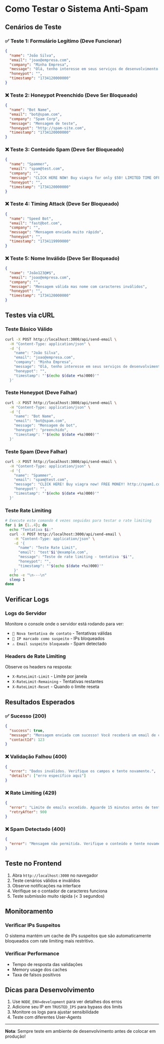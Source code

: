 # Como Testar o Sistema Anti-Spam

## Cenários de Teste

### ✅ Teste 1: Formulário Legítimo (Deve Funcionar)
```json
{
  "name": "João Silva",
  "email": "joao@empresa.com",
  "company": "Minha Empresa",
  "message": "Olá, tenho interesse em seus serviços de desenvolvimento web. Podemos conversar sobre um projeto?",
  "honeypot": "",
  "timestamp": "1734120000000"
}
```

### ❌ Teste 2: Honeypot Preenchido (Deve Ser Bloqueado)
```json
{
  "name": "Bot Name",
  "email": "bot@spam.com",
  "company": "Spam Corp",
  "message": "Mensagem de teste",
  "honeypot": "http://spam-site.com",
  "timestamp": "1734120000000"
}
```

### ❌ Teste 3: Conteúdo Spam (Deve Ser Bloqueado)
```json
{
  "name": "Spammer",
  "email": "spam@test.com",
  "company": "",
  "message": "CLICK HERE NOW! Buy viagra for only $50! LIMITED TIME OFFER! Visit http://site1.com http://site2.com http://site3.com for amazing deals on crypto investments! Make money fast!!!",
  "honeypot": "",
  "timestamp": "1734120000000"
}
```

### ❌ Teste 4: Timing Attack (Deve Ser Bloqueado)
```json
{
  "name": "Speed Bot",
  "email": "fast@bot.com",
  "company": "",
  "message": "Mensagem enviada muito rápido",
  "honeypot": "",
  "timestamp": "1734119999000"
}
```

### ❌ Teste 5: Nome Inválido (Deve Ser Bloqueado)
```json
{
  "name": "João123@#$",
  "email": "joao@empresa.com",
  "company": "",
  "message": "Mensagem válida mas nome com caracteres inválidos",
  "honeypot": "",
  "timestamp": "1734120000000"
}
```

## Testes via cURL

### Teste Básico Válido
```bash
curl -X POST http://localhost:3000/api/send-email \
  -H "Content-Type: application/json" \
  -d '{
    "name": "João Silva",
    "email": "joao@empresa.com",
    "company": "Minha Empresa",
    "message": "Olá, tenho interesse em seus serviços de desenvolvimento web.",
    "honeypot": "",
    "timestamp": "'$(echo $(date +%s)000)'"
  }'
```

### Teste Honeypot (Deve Falhar)
```bash
curl -X POST http://localhost:3000/api/send-email \
  -H "Content-Type: application/json" \
  -d '{
    "name": "Bot Name",
    "email": "bot@spam.com",
    "message": "Mensagem de bot",
    "honeypot": "preenchido",
    "timestamp": "'$(echo $(date +%s)000)'"
  }'
```

### Teste Spam (Deve Falhar)
```bash
curl -X POST http://localhost:3000/api/send-email \
  -H "Content-Type: application/json" \
  -d '{
    "name": "Spammer",
    "email": "spam@test.com",
    "message": "CLICK HERE! Buy viagra now! FREE MONEY! http://spam1.com http://spam2.com http://spam3.com",
    "honeypot": "",
    "timestamp": "'$(echo $(date +%s)000)'"
  }'
```

### Teste Rate Limiting
```bash
# Execute este comando 4 vezes seguidas para testar o rate limiting
for i in {1..4}; do
  echo "Tentativa $i:"
  curl -X POST http://localhost:3000/api/send-email \
    -H "Content-Type: application/json" \
    -d '{
      "name": "Teste Rate Limit",
      "email": "test'$i'@example.com",
      "message": "Teste de rate limiting - tentativa '$i'",
      "honeypot": "",
      "timestamp": "'$(echo $(date +%s)000)'"
    }'
  echo -e "\n---\n"
  sleep 1
done
```

## Verificar Logs

### Logs do Servidor
Monitore o console onde o servidor está rodando para ver:
- `📨 Nova tentativa de contato` - Tentativas válidas
- `🚨 IP marcado como suspeito` - IPs bloqueados
- `⚠️ Email suspeito bloqueado` - Spam detectado

### Headers de Rate Limiting
Observe os headers na resposta:
- `X-RateLimit-Limit` - Limite por janela
- `X-RateLimit-Remaining` - Tentativas restantes
- `X-RateLimit-Reset` - Quando o limite reseta

## Resultados Esperados

### ✅ Sucesso (200)
```json
{
  "success": true,
  "message": "Mensagem enviada com sucesso! Você receberá um email de confirmação.",
  "contactId": 123
}
```

### ❌ Validação Falhou (400)
```json
{
  "error": "Dados inválidos. Verifique os campos e tente novamente.",
  "details": ["erro específico aqui"]
}
```

### ❌ Rate Limiting (429)
```json
{
  "error": "Limite de emails excedido. Aguarde 15 minutos antes de tentar novamente.",
  "retryAfter": 900
}
```

### ❌ Spam Detectado (400)
```json
{
  "error": "Mensagem não permitida. Verifique o conteúdo e tente novamente."
}
```

## Teste no Frontend

1. Abra `http://localhost:3000` no navegador
2. Teste cenários válidos e inválidos
3. Observe notificações na interface
4. Verifique se o contador de caracteres funciona
5. Teste submissão muito rápida (< 3 segundos)

## Monitoramento

### Verificar IPs Suspeitos
O sistema mantém um cache de IPs suspeitos que são automaticamente bloqueados com rate limiting mais restritivo.

### Verificar Performance
- Tempo de resposta das validações
- Memory usage dos caches
- Taxa de falsos positivos

## Dicas para Desenvolvimento

1. Use `NODE_ENV=development` para ver detalhes dos erros
2. Adicione seu IP em `TRUSTED_IPS` para bypass dos limits
3. Monitore os logs para ajustar sensibilidade
4. Teste com diferentes User-Agents

---

**Nota**: Sempre teste em ambiente de desenvolvimento antes de colocar em produção!
